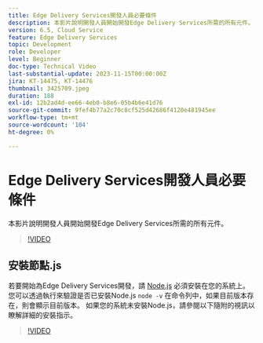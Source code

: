 ```yaml
---
title: Edge Delivery Services開發人員必要條件
description: 本影片說明開發人員開始開發Edge Delivery Services所需的所有元件。
version: 6.5, Cloud Service
feature: Edge Delivery Services
topic: Development
role: Developer
level: Beginner
doc-type: Technical Video
last-substantial-update: 2023-11-15T00:00:00Z
jira: KT-14475, KT-14476
thumbnail: 3425709.jpeg
duration: 188
exl-id: 12b2ad4d-ee66-4eb0-b8e6-05b4b6e41d76
source-git-commit: 9fef4b77a2c70c8cf525d42686f4120e481945ee
workflow-type: tm+mt
source-wordcount: '104'
ht-degree: 0%

---
```


# Edge Delivery Services開發人員必要條件

本影片說明開發人員開始開發Edge Delivery Services所需的所有元件。

>[!VIDEO](https://video.tv.adobe.com/v/3425709/?learn=on)

## 安裝節點.js

若要開始為Edge Delivery Services開發，請 [Node.js](https://nodejs.org) 必須安裝在您的系統上。 您可以透過執行來驗證是否已安裝Node.js `node -v` 在命令列中，如果目前版本存在，則會顯示目前版本。 如果您的系統未安裝Node.js，請參閱以下隨附的視訊以瞭解詳細的安裝指示。

>[!VIDEO](https://video.tv.adobe.com/v/3425710/?learn=on)
